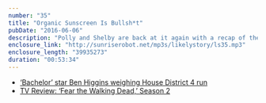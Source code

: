 ```yaml
---
number: "35"
title: "Organic Sunscreen Is Bullsh*t"
pubDate: "2016-06-06"
description: "Polly and Shelby are back at it again with a recap of their memorial day weekends and discussion of Fear the Walking Dead. In the Bachelor/Bachelorette world, Polly covers Ben Higgins running for elected office."
enclosure_link: "http://sunriserobot.net/mp3s/likelystory/ls35.mp3"
enclosure_length: "39935273"
duration: "00:53:34"
---
```

- [‘Bachelor’ star Ben Higgins weighing House District 4 run](http://www.coloradostatesman.com/bachelor-star-ben-higgins-weighing-house-district-4-run/)
- [TV Review: ‘Fear the Walking Dead,’ Season 2](http://variety.com/2016/tv/reviews/fear-the-walking-dead-season-2-review-kim-dickens-cliff-curtis-amc-1201743957/)